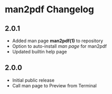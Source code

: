 # man2pdf Changelog

## 2.0.1

- Added man page **man2pdf(1)** to repository
- Option to auto-install _man page_ for man2pdf
- Updated builtin help page

## 2.0.0

- Initial public release
- Call man page to Preview from Terminal